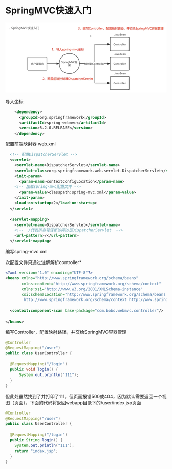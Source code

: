 # SpringMVC快速入门

![1685684327743](image/23-06-02-SpringMVC快速入门/1685684327743.png)

导入坐标

```xml
    <dependency>
      <groupId>org.springframework</groupId>
      <artifactId>spring-webmvc</artifactId>
      <version>5.2.0.RELEASE</version>
    </dependency>
```

配置前端映射器 web.xml

```xml
  <!-- 配置DispatcherServlet -->
  <servlet>
    <servlet-name>DispatcherServlet</servlet-name>
    <servlet-class>org.springframework.web.servlet.DispatcherServlet</servlet-class>
    <init-param>
      <param-name>contextConfigLocation</param-name>
	<!-- 加载spring-mvc配置文件 -->
      <param-value>classpath:spring-mvc.xml</param-value>
    </init-param>
    <load-on-startup>2</load-on-startup>
  </servlet>

  <servlet-mapping>
    <servlet-name>DispatcherServlet</servlet-name>
    <!--  /代表所有轻轻都访问的是DispatcherServlet  -->
    <url-pattern>/</url-pattern>
  </servlet-mapping>
```

编写spring-mvc.xml

次配置文件只通过注解解析controller*

```xml
<?xml version="1.0" encoding="UTF-8"?>
<beans xmlns="http://www.springframework.org/schema/beans"
       xmlns:context="http://www.springframework.org/schema/context"
       xmlns:xsi="http://www.w3.org/2001/XMLSchema-instance"
       xsi:schemaLocation="http://www.springframework.org/schema/beans http://www.springframework.org/schema/beans/spring-beans.xsd
        http://www.springframework.org/schema/context http://www.springframework.org/schema/context/spring-context.xsd">

  <context:component-scan base-package="com.bobo.webmvc.controller"/>

</beans>
```

编写Controller，配置映射路径，并交给SpringMVC容器管理

```java
@Controller
@RequestMapping("/user")
public class UserController {

  @RequestMapping("/login")
  public void login() {
      System.out.println("111");
  }
}
```

但此处虽然找到了并打印了111，但页面报错500或404，因为默认需要返回一个视图（页面），下面的代码将返回webapp目录下的/user/index.jsp页面

```java
@Controller
@RequestMapping("/user")
public class UserController {

  @RequestMapping("/login")
  public String login() {
    System.out.println("111");
    return "index.jsp";
  }
}
```
